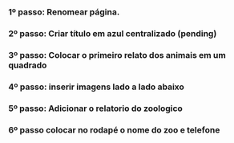 ### 1º passo: Renomear página.
### 2º passo: Criar título em azul centralizado (pending)
### 3º passo: Colocar o primeiro relato dos animais em um quadrado
### 4º passo: inserir imagens lado a lado abaixo
### 5º passo: Adicionar o relatorio do zoologico
### 6º passo colocar no rodapé o nome do zoo e telefone